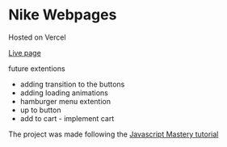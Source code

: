 # Nike Webpages

Hosted on Vercel

[Live page](https://nike-webpage-nine.vercel.app/)


future extentions
- adding transition to the buttons
- adding loading animations
- hamburger menu extention
- up to button
- add to cart - implement cart


 

The project was made following the [Javascript Mastery tutorial](https://youtu.be/tS7upsfuxmo?si=PMkHhPJuVnKrxVst) 

